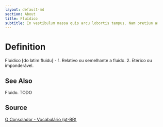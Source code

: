 ```yaml
---
layout: default-md
section: About
title: Fluídico
subtitle: In vestibulum massa quis arcu lobortis tempus. Nam pretium arcu in odio vulputate luctus.
---
```


# Definition
Fluídico [do latim fluidu] - 1. Relativo ou semelhante a fluido. 2. Etérico ou imponderável.

## See Also
Fluido.
TODO

## Source
[O Consolador - Vocabulário (pt-BR)](http://www.oconsolador.com.br/linkfixo/vocabulario/principal.html)


